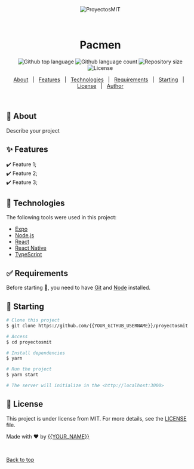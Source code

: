 <div align="center" id="top"> 
  <img src="./.github/app.gif" alt="ProyectosMIT" />

  &#xa0;

  <!-- <a href="https://proyectosmit.netlify.app">Demo</a> -->
</div>

<h1 align="center">Pacmen</h1>

<p align="center">
  <img alt="Github top language" src="https://img.shields.io/github/languages/top/fukudamiyasato/proyectosmit?color=56BEB8">

  <img alt="Github language count" src="https://img.shields.io/github/languages/count/fukudamiyasato/proyectosmit?color=56BEB8">

  <img alt="Repository size" src="https://img.shields.io/github/repo-size/fukudamiyasato/proyectosmit?color=56BEB8">

  <img alt="License" src="https://img.shields.io/github/license/fukudamiyasato/proyectosmit?color=56BEB8">

  <!-- <img alt="Github issues" src="https://img.shields.io/github/issues/fukudamiyasato/proyectosmit?color=56BEB8" /> -->

  <!-- <img alt="Github forks" src="https://img.shields.io/github/forks/fukudamiyasato/proyectosmit?color=56BEB8" /> -->

  <!-- <img alt="Github stars" src="https://img.shields.io/github/stars/fukudamiyasato/proyectosmit?color=56BEB8" /> -->
</p>

<!-- Status -->

<!-- <h4 align="center"> 
	🚧  ProyectosMIT 🚀 Under construction...  🚧
</h4> 

<hr> -->

<p align="center">
  <a href="#dart-about">About</a> &#xa0; | &#xa0; 
  <a href="#sparkles-features">Features</a> &#xa0; | &#xa0;
  <a href="#rocket-technologies">Technologies</a> &#xa0; | &#xa0;
  <a href="#white_check_mark-requirements">Requirements</a> &#xa0; | &#xa0;
  <a href="#checkered_flag-starting">Starting</a> &#xa0; | &#xa0;
  <a href="#memo-license">License</a> &#xa0; | &#xa0;
  <a href="https://github.com/fukudamiyasato" target="_blank">Author</a>
</p>

<br>

## :dart: About ##

Describe your project

## :sparkles: Features ##

:heavy_check_mark: Feature 1;\
:heavy_check_mark: Feature 2;\
:heavy_check_mark: Feature 3;

## :rocket: Technologies ##

The following tools were used in this project:

- [Expo](https://expo.io/)
- [Node.js](https://nodejs.org/en/)
- [React](https://pt-br.reactjs.org/)
- [React Native](https://reactnative.dev/)
- [TypeScript](https://www.typescriptlang.org/)

## :white_check_mark: Requirements ##

Before starting :checkered_flag:, you need to have [Git](https://git-scm.com) and [Node](https://nodejs.org/en/) installed.

## :checkered_flag: Starting ##

```bash
# Clone this project
$ git clone https://github.com/{{YOUR_GITHUB_USERNAME}}/proyectosmit

# Access
$ cd proyectosmit

# Install dependencies
$ yarn

# Run the project
$ yarn start

# The server will initialize in the <http://localhost:3000>
```

## :memo: License ##

This project is under license from MIT. For more details, see the [LICENSE](LICENSE.md) file.


Made with :heart: by <a href="https://github.com/{{YOUR_GITHUB_USERNAME}}" target="_blank">{{YOUR_NAME}}</a>

&#xa0;

<a href="#top">Back to top</a>
